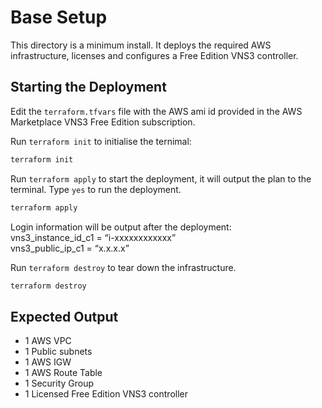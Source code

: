 # Base Setup
This directory is a minimum install.  It deploys the required AWS infrastructure, licenses and configures a Free Edition VNS3 controller. 

## Starting the Deployment

Edit the `terraform.tfvars` file with the AWS ami id provided in the AWS Marketplace VNS3 Free Edition subscription.

Run `terraform init` to initialise the ternimal:
```bash
terraform init 
```

Run `terraform apply` to start the deployment, it will output the plan to the terminal. Type `yes` to run the deployment.
 ```bash
terraform apply 
```
Login information will be output after the deployment:  
vns3_instance_id_c1 = “i-xxxxxxxxxxxx”  
vns3_public_ip_c1 = “x.x.x.x”  

Run `terraform destroy` to tear down the infrastructure.
```bash
terraform destroy 
``` 

## Expected Output

- 1 AWS VPC
- 1 Public subnets
- 1 AWS IGW
- 1 AWS Route Table
- 1 Security Group
- 1 Licensed Free Edition VNS3 controller








